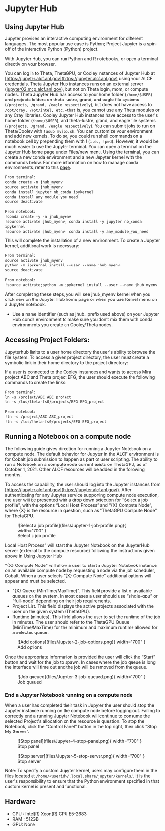 # Jupyter Hub
## Using Jupyter Hub

Jupyter provides an interactive computing environment for different languages. The most popular use case is Python; Project Jupyter is a spin-off of the interactive Python (iPython) project.

With Jupyter Hub, you can run Python and R notebooks, or open a terminal directly on your browser.

You can log in to Theta, ThetaGPU, or Cooley instances of Jupyter Hub at [https://jupyter.alcf.anl.gov](https://jupyter.alcf.anl.gov) using your ALCF credentials.
Theta Jupyter Hub instances runs on an external server ([jupyter02.mcp.alcf.anl.gov](http://jupyter02.mcp.alcf.anl.gov/)), but not on Theta login, mom, or compute nodes.
Theta Jupyter Hub has access to your home folder (```/home/$USER```) and projects folders on theta-lustre, grand, and eagle file systems (```/projects, /grand, /eagle respectively```), but does not have access to ```/opt/cray, /opt/intel, etc.—that``` is, you cannot use any Theta modules or any Cray libraries.
Cooley Jupyter Hub instances have access to the user's home folder (```/home/$USER```), and theta-lustre, grand, and eagle file systems (```/projects, /grand, /eagle respectively```).
You can submit jobs to run on Theta/Cooley with ```!qsub myjob.sh```.
You can customize your environment and add new kernels. To do so, you could run shell commands on a notebook cell by prepending them with ! (```i.e., !pwd```). However, it would be much easier to use the Jupyter terminal. You can open a terminal on the Jupyter Hub home page under Files/new menu. Using the terminal, you can create a new conda environment and a new Jupyter kernel with the commands below.
For more information on how to manage conda environments, refer to this [page](https://conda.io/docs/user-guide/tasks/manage-environments.html).

```
From terminal:
conda create -n jhub_myenv
source activate jhub_myenv
conda install jupyter nb_conda ipykernel
conda install any_module_you_need
source deactivate
 
From notebook:
!conda create -y -n jhub_myenv
!source activate jhub_myenv; conda install -y jupyter nb_conda ipykernel
!source activate jhub_myenv; conda install -y any_module_you_need
```

This will complete the installation of a new environment. To create a Jupyter kernel, additional work is necessary:
```
From terminal:
source activate jhub_myenv
python -m ipykernel install --user --name jhub_myenv
source deactivate
 
From notebook:
!source activate;python -m ipykernel install --user --name jhub_myenv
```

After completing these steps, you will see jhub_myenv kernel when you click new on the Jupyter Hub home page or when you use Kernel menu on a Jupyter notebook.

- Use a name identifier (such as jhub_ prefix used above) on your Jupyter Hub conda environment to make sure you don’t mix them with conda environments you create on Cooley/Theta nodes.

## Accessing Project Folders:
Jupyterhub limits to a user home directory the user's ability to browse the file system. To access a given project directory, the user must create a symbolic link in their home directory to the project directory:

If a user is connected to the Cooley instances and wants to access Mira project ABC and Theta project EFG, the user should execute the following commands to create the links:

```
From terminal:
ln -s /project/ABC ABC_project
ln -s /lus/theta-fs0/projects/EFG EFG_project
 
From notebook:
!ln -s /project/ABC ABC_project
!ln -s /lus/theta-fs0/projects/EFG EFG_project
```

## Running a Notebook on a compute node
The following guide gives direction for running a Jupyter Notebook on a compute node.  The default behavior for Jupyter in the ALCF environment is for Cobalt job submission to happen as part of user scripting.  The ability to run a Notebook on a compute node current exists on ThetaGPU, as of October 1, 2021.  Other ALCF resources will be added in the following months.

To access the capability, the user should log into the Jupyter instances from [https://jupyter.alcf.anl.gov](https://jupyter.alcf.anl.gov/).  After authenticating for any Jupyter service supporting compute node execution, the user will be presented with a drop down selection for "Select a job profile", with the options  “Local Host Process” and “{X} Compute Node”, where {X} is the resource in question, such as "ThetaGPU Compute Node" for ThetaGPU.

<figure markdown>
  ![Select a job profile](files/Jupyter-1-job-profile.png){ width="700" }
  <figcaption>Select a job profile</figcaption>
</figure>

Local Host Process” will start the Jupyter Notebook on the JupyterHub server (external to the compute resource) following the instructions given above in Using Jupyter Hub

"{X} Compute Node" will allow a user to start a Jupyter Notebook instance on an available compute node by requesting a node via the job scheduler, Cobalt.  When a user selects "{X} Compute Node" additional options will appear and must be selected.

- "{X} Queue (MinTime/MaxTime)". This field provide a list of available queues on the system.  In most cases a user should use “single-gpu” or “full-node” depending on their job requirements.
- Project List.  This field displays the active projects associated with the user on the given system (ThetaGPU).
- Runtime (minutes).  This field allows the user to set the runtime of the job in minutes.  The user should refer to the ThetaGPU Queue (MinTime/MaxTime) for the minimum and maximum runtime allowed for a selected queue.

<figure markdown>
  ![Add options](files/Jupyter-2-job-options.png){ width="700" }
  <figcaption>Add options</figcaption>
</figure>

Once the appropriate information is provided the user will click the “Start” button and wait for the job to spawn.  In cases where the job queue is long the interface will time out and the job will be removed from the queue.

<figure markdown>
  ![Job queued](files/Jupyter-3-job-queued.png){ width="700" }
  <figcaption>Job queued</figcaption>
</figure>

### End a Jupyter Notebook running on a compute node ###
When a user has completed their task in Jupyter the user should stop the Jupyter instance running on the compute node before logging out.  Failing to correctly end a running Jupyter Notebook will continue to consume the selected Project's allocation on the resource in question.  To stop the Notebook, click the “Control Panel” button in the top right, then click “Stop My Server”.

<figure markdown>
  ![Stop panel](files/Jupyter-4-stop-panel.png){ width="700" }
  <figcaption>Stop panel</figcaption>
</figure>

<figure markdown>
  ![Stop server](files/Jupyter-5-stop-server.png){ width="700" }
  <figcaption>Stop server</figcaption>
</figure>

Note: To specify a custom Jupyter kernel, users may configure them in the files located at ```/home/<userid>/.local.share/jupyter/kernels/```. It is the user's responsibility to ensure that the Python environment specified in that custom kernel is present and functional.

## Hardware 
- CPU : Intel(R) Xeon(R) CPU E5-2683
- RAM : 512GB
- GPU: None 
